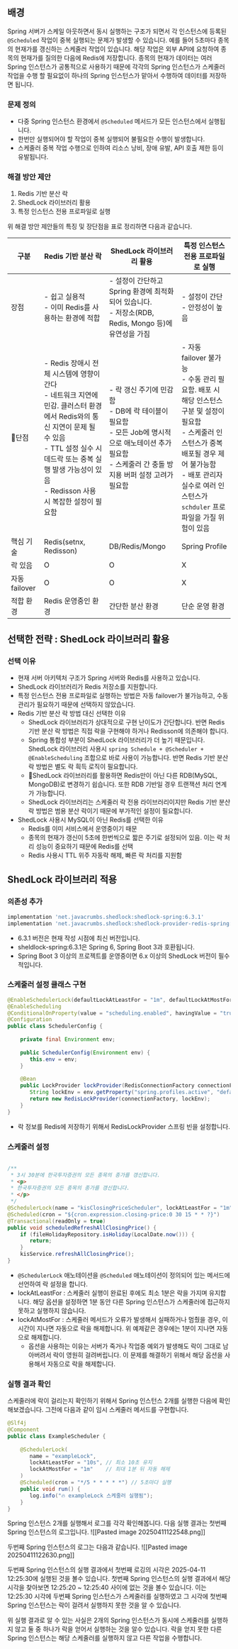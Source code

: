 
## 배경
Spring 서버가 스케일 아웃하면서 동시 실행하는 구조가 되면서 각 인스턴스에 등록된 `@Scheduled` 작업이 중복 실행되는 문제가 발생할 수 있습니다. 예를 들어 5초마다 종목의 현재가를 갱신하는 스케줄러 작업이 있습니다. 해당 작업은 외부 API에 요청하여 종목의 현재가를 질의한 다음에 Redis에 저장합니다. 종목의 현재가 데이터는 여러 Spring 인스턴스가 공통적으로 사용하기 때문에 각각의 Spring 인스턴스가 스케줄러 작업을 수행 할 필요없이 하나의 Spring 인스턴스가 맡아서 수행하여 데이터를 저장하면 됩니다.

### 문제 정의
- 다중 Spring 인스턴스 환경에서 `@Scheduled` 메서드가 모든 인스턴스에서 실행됩니다.
- 한번만 실행되어야 할 작업이 중복 실행되어 불필요한 수행이 발생합니다.
- 스케줄러 중복 작업 수행으로 인하여 리소스 낭비, 장애 유발, API 호출 제한 등이 유발됩니다.

### 해결 방안 제안
1. Redis 기반 분산 락
2. ShedLock 라이브러리 활용
3. 특정 인스턴스 전용 프로파일로 실행

위 해결 방안 제안들의 특징 및 장단점을 표로 정리하면 다음과 같습니다.

| 구분          | Redis 기반 분산 락                                                                                                                                          | ShedLock 라이브러리 활용                                                                                   | 특정 인스턴스 전용 프로파일로 실행                                                                                                                               |
| ----------- | ------------------------------------------------------------------------------------------------------------------------------------------------------ | --------------------------------------------------------------------------------------------------- | ------------------------------------------------------------------------------------------------------------------------------------------------- |
| 장점          | - 쉽고 실용적<br>- 이미 Redis를 사용하는 환경에 적합                                                                                                                    | - 설정이 간단하고 Spring 환경에 최적화되어 있습니다.  <br>- 저장소(RDB, Redis, Mongo 등)에 유연성을 가짐                          | - 설정이 간단<br>- 안정성이 높음                                                                                                                             |
| 단점         | - Redis 장애시 전체 시스템에 영향이 간다<br>- 네트워크 지연에 민감. 클러스터 환경에서 Redis와의 통신 지연이 문제 될 수 있음<br>- TTL 설정 실수 시 데드락 또는 중복 실행 발생 가능성이 있음<br>- Redisson 사용시 복잡한 설정이 필요함 | - 락 갱신 주기에 민감함<br>- DB에 락 테이블이 필요함<br>- 모든 Job에 명시적으로 애노테이션 추가 필요함<br>- 스케줄러 간 충돌 방지용 버퍼 설정 고려가 필요함 | - 자동 failover 불가능<br>- 수동 관리 필요함. 배포 시 해당 인스턴스 구분 및 설정이 필요함<br>- 스케줄러 인스턴스가 중복 배포될 경우 제어 불가능함<br>- 배포 관리자 실수로 여러 인스턴스가 `schduler` 프로파일을 가질 위험이 있음 |
| 핵심 기술       | Redis(setnx, Redisson)                                                                                                                                 | DB/Redis/Mongo                                                                                      | Spring Profile                                                                                                                                    |
| 락 있음        | O                                                                                                                                                      | O                                                                                                   | X                                                                                                                                                 |
| 자동 failover | O                                                                                                                                                      | O                                                                                                   | X                                                                                                                                                 |
| 적합 환경       | Redis 운영중인 환경                                                                                                                                          | 간단한 분산 환경                                                                                           | 단순 운영 환경                                                                                                                                          |

## 선택한 전략 : ShedLock 라이브러리 활용
### 선택 이유
- 현재 서버 아키텍처 구조가 Spring 서버와 Redis를 사용하고 있습니다.
- ShedLock 라이브러리가 Redis 저장소를 지원합니다.
- 특정 인스턴스 전용 프로파일로 실행하는 방법은 자동 failover가 불가능하고, 수동 관리가 필요하기 때문에 선택하지 않았습니다.
- Redis 기반 분산 락 방법 대신 선택한 이유
	- ShedLock 라이브러리가 상대적으로 구현 난이도가 간단합니다. 반면 Redis 기반 분산 락 방법은 직접 락을 구현해야 하거나 Redisson에 의존해야 합니다.
	- Spring 통합성 부분이 ShedLock 라이브러리가 더 높기 때문입니다. ShedLock 라이브러리 사용시 `spring Schedule + @Scheduler + @EnableScheduling` 조합으로 바로 사용이 가능합니다. 반면 Redis 기반 분산 락 방법은 별도 락 흭득 로직이 필요합니다.
	- ShedLock 라이브러리를 활용하면 Redis만이 아닌 다른 RDB(MySQL, MongoDB)로 변경하기 쉽습니다. 또한 RDB 기반일 경우 트랜잭션 처리 연계가 가능합니다.
	- ShedLock 라이브러리는 스케줄러 락 전용 라이브러리이지만 Redis 기반 분산 락 방법은 범용 분산 락이기 때문에 부가적인 설정이 필요합니다.
- ShedLock 사용시 MySQL이 아닌 Redis를 선택한 이유
	- Redis를 이미 서비스에서 운영중이기 때문
	- 종목의 현재가 갱신이 5초에 한번씩으로 짧은 주기로 설정되어 있음. 이는 락 처리 성능이 중요하기 때문에 Redis를 선택
	- Redis 사용시 TTL 위주 자동락 해제, 빠른 락 처리를 지원함


## ShedLock 라이브러리 적용
### 의존성 추가
```gradle
implementation 'net.javacrumbs.shedlock:shedlock-spring:6.3.1'  
implementation 'net.javacrumbs.shedlock:shedlock-provider-redis-spring:6.3.1'
```
- 6.3.1 버전은 현재 작성 시점에 최신 버전입니다.
- sheldlock-spring:6.3.1은 Spring 6, Spring Boot 3과 호환됩니다.
- Spring Boot 3 이상의 프로젝트를 운영중이면 6.x 이상의 ShedLock 버전이 필수적입니다.

### 스케줄러 설정 클래스 구현
```java
@EnableSchedulerLock(defaultLockAtLeastFor = "1m", defaultLockAtMostFor = "1m")  
@EnableScheduling  
@ConditionalOnProperty(value = "scheduling.enabled", havingValue = "true", matchIfMissing = true)  
@Configuration  
public class SchedulerConfig {  
  
    private final Environment env;  
  
    public SchedulerConfig(Environment env) {  
       this.env = env;  
    }  
  
    @Bean  
    public LockProvider lockProvider(RedisConnectionFactory connectionFactory) {  
       String lockEnv = env.getProperty("spring.profiles.active", "default");  
       return new RedisLockProvider(connectionFactory, lockEnv);  
    }  
}
```
- 락 정보를 Redis에 저장하기 위해서 RedisLockProvider 스프링 빈을 설정합니다.


### 스케줄러 설정
```java
  
/**  
 * 3시 30분에 한국투자증권의 모든 종목의 종가를 갱신합니다.  
 * <p>  
 * 한국투자증권의 모든 종목의 종가를 갱신합니다.  
 * </p>  
 */  
@SchedulerLock(name = "kisClosingPriceScheduler", lockAtLeastFor = "1m", lockAtMostFor = "1m")  
@Scheduled(cron = "${cron.expression.closing-price:0 30 15 * * ?}")  
@Transactional(readOnly = true)  
public void scheduledRefreshAllClosingPrice() {  
    if (fileHolidayRepository.isHoliday(LocalDate.now())) {  
       return;  
    }  
    kisService.refreshAllClosingPrice();  
}
```
- `@SchedulerLock` 애노테이션을 `@Scheduled` 애노테이션이 정의되어 있는 메서드에 선언하여 락 설정을 합니다.
- lockAtLeastFor : 스케줄러 실행이 완료된 후에도 최소 1분은 락을 가지며 유지합니다. 해당 옵션을 설정하면 1분 동안 다른 Spring 인스턴스가 스케줄러에 접근하지 못하고 실행하지 않습니다.
- lockAtMostFor : 스케줄러 메서드가 오류가 발생해서 실패하거나 멈췄을 경우, 이 시간이 지나면 자동으로 락을 해제합니다. 위 예제같은 경우에는 1분이 지나면 자동으로 해제합니다.
	- 옵션을 사용하는 이유는 서버가 죽거나 작업중 예외가 발생해도 락이 그대로 남아버려서 락이 영원히 걸려버립니다. 이 문제를 해결하기 위해서 해당 옵션을 사용해서 자동으로 락을 해제합니다.

### 실행 결과 확인
스케줄러에 락이 걸리는지 확인하기 위해서 Spring 인스턴스 2개를 실행한 다음에 확인해보겠습니다. 그전에 다음과 같이 임시 스케줄러 메서드를 구현합니다.
```java
@Slf4j  
@Component  
public class ExampleScheduler {  
  
    @SchedulerLock(  
       name = "exampleLock",  
       lockAtLeastFor = "10s", // 최소 10초 유지  
       lockAtMostFor = "1m"    // 최대 1분 뒤 자동 해제  
    )  
    @Scheduled(cron = "*/5 * * * * *") // 5초마다 실행  
    public void run() {  
       log.info("🔥 exampleLock 스케줄러 실행됨");  
    }  
}
```

Spring 인스턴스 2개를 실행해서 로그를 각각 확인해봅니다.
다음 실행 결과는 첫번째 Spring 인스턴스의 로그입니다.
![[Pasted image 20250411122548.png]]

두번째 Spring 인스턴스의 로그는 다음과 같습니다.
![[Pasted image 20250411122630.png]]

두번째 Spring 인스턴스의 실행 결과에서 첫번째 로깅의 시각은 2025-04-11 12:25:30에 실행된 것을 볼수 있습니다. 첫번째 Spring 인스턴스의 실행 결과에서 해당 시각을 찾아보면 12:25:20 ~ 12:25:40 사이에 없는 것을 볼수 있습니다. 이는 12:25:30 시각에 두번째 Spring 인스턴스가 스케줄러를 실행하였고 그 시각에 첫번째 Spring 인스턴스는 락이 걸려서 실행하지 못한 것을 알 수 있습니다.

위 실행 결과로 알 수 있는 사실은 2개의 Spring 인스턴스가 동시에 스케줄러를 실행하지 않고 둘 중 하나가 락을 얻어서 실행하는 것을 알수 있습니다. 락을 얻지 못한 다른 Spring 인스턴스는 해당 스케줄러를 실행하지 않고 다른 작업을 수행합니다.

